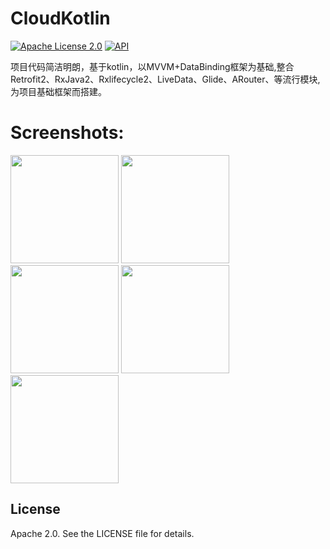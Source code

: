 # CloudKotlin

[![Apache License 2.0][1]][2]
[![API][3]][4]


项目代码简洁明朗，基于kotlin，以MVVM+DataBinding框架为基础,整合Retrofit2、RxJava2、Rxlifecycle2、LiveData、Glide、ARouter、等流行模块,
为项目基础框架而搭建。


# Screenshots:
<img width="173" height=“274” src="https://github.com/SoarY/CloudKt/blob/main/file/img_01.jpg?raw=true"></img>
<img width="173" height=“274” src="https://github.com/SoarY/CloudKt/blob/main/file/img_02.jpg?raw=true"></img>
<img width="173" height=“274” src="https://github.com/SoarY/CloudKt/blob/main/file/img_03.jpg?raw=true"></img>
<img width="173" height=“274” src="https://github.com/SoarY/CloudKt/blob/main/file/img_04.jpg?raw=true"></img>
<img width="173" height=“274” src="https://github.com/SoarY/CloudKt/blob/main/file/img_05.jpg?raw=true"></img>

## License

Apache 2.0. See the LICENSE file for details.


[1]:https://img.shields.io/:license-apache-blue.svg
[2]:https://www.apache.org/licenses/LICENSE-2.0.html
[3]:https://img.shields.io/badge/API-24%2B-red.svg?style=flat
[4]:https://android-arsenal.com/api?level=24
